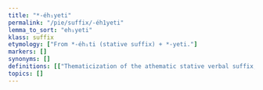 ```yaml
---
title: "*-éh₁yeti"
permalink: "/pie/suffix/-éh1yeti"
lemma_to_sort: "eh₁yeti"
klass: suffix
etymology: ["From *-éh₁ti (stative suffix) +‎ *-yeti."]
markers: []
synonyms: []
definitions: [["Thematicization of the athematic stative verbal suffix; see *-yeti."]]
topics: []
---
```

